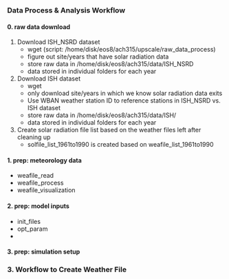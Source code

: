### Data Process & Analysis Workflow

#### 0. raw data download
1. Download ISH_NSRD dataset
    - wget (script: /home/disk/eos8/ach315/upscale/raw_data_process)
    - figure out site/years that have solar radiation data
    - store raw data in /home/disk/eos8/ach315/data/ISH_NSRD
    - data stored in individual folders for each year
2. Download ISH dataset
    - wget
    - only download site/years in which we know solar radiation data exits
    - Use WBAN weather station ID to reference stations in ISH_NSRD vs. ISH dataset
    - store raw data in /home/disk/eos8/ach315/data/ISH/
    - data stored in individual folders for each year
3. Create solar radiation file list based on the weather files left after cleaning up
    - solfile_list_1961to1990 is created based on weafile_list_1961to1990


#### 1. prep: meteorology data
- weafile_read
- weafile_process
- weafile_visualization


#### 2. prep: model inputs
- init_files
- opt_param
-  


#### 3. prep: simulation setup

### 3. Workflow to Create Weather File

